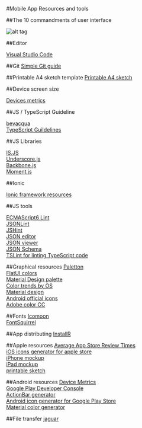 #Mobile App Resources and tools

##The 10 commandments of user interface

![alt tag](https://www.designmantic.com/blog/wp-content/uploads/2015/04/ten-Commandments-UI-Design.png)

##Editor

[Visual Studio Code](http://code.visualstudio.com/Docs/?dv=osx)    

##Git
[Simple Git guide](http://rogerdudler.github.io/git-guide/index.fr.html)  

##Printable A4 sketch template
[Printable A4 sketch](https://androiduiux.com/2013/01/06/printable-a4-screen-flow-sketch-template-free-download/)    

##Device screen size

[Devices metrics](http://www.materialup.com/posts/device-metrics-google-design/responsive)

##JS / TypeScript Guideline

[bevacqua](https://github.com/bevacqua/js/blob/master/README.md)    
[TypeScript Guildelines](https://github.com/Microsoft/TypeScript/wiki/Coding-guidelines)    

##JS Libraries

[IS.JS](http://arasatasaygin.github.io/is.js/)    
[Underscore.js](http://underscorejs.org/)    
[Backbone.js](http://backbonejs.org/)    
[Moment.js](http://momentjs.com/)    

##Ionic

[Ionic framework resources](http://mcgivery.com/100-ionic-framework-resources/)

##JS tools

[ECMAScript6 Lint](http://www.es6fiddle.net/imqlo1x9/)    
[JSONLint](http://jsonlint.com/)    
[JSHint](http://jshint.com/)    
[JSON editor](http://www.jsoneditoronline.org/)    
[JSON viewer](http://jsonviewer.stack.hu/)     
[JSON Schema](http://jsonschema.net/#/)    
[TSLint for linting TypeScript code](http://palantir.github.io/tslint/)    

##Graphical resources
[Paletton](http://paletton.com/#uid=23q0u0k++VBrKZTEz+V+VxYZ+pL)    
[FlatUI colors](http://flatuicolors.com/)     
[Material Design palette](http://www.materialpalette.com/)         
[Color trends by OS](http://tintui.com/index.html)     
[Material design](http://www.google.com/design/spec/style/color.html#color-color-palette)    
[Android official icons](https://developer.android.com/design/downloads/index.html)   
[Adobe color CC](https://color.adobe.com/fr/explore/newest/)    

##Fonts
[Icomoon](https://icomoon.io/)     
[FontSquirrel](http://www.fontsquirrel.com/)     

##App distributing
[InstallR](https://www.installrapp.com/)     

##Apple resources
[Average App Store Review Times](http://appreviewtimes.com/)     
[iOS icons generator for apple store](http://appicontemplate.com/ios8)     
[iPhone mockup](http://appicontemplate.com/iphonescreenshot)      
[iPad mockup](http://appicontemplate.com/ipadscreenshot)     
[printable sketch](http://sketchsheets.com/)     

##Android resources
[Device Metrics](https://material.io/devices/)    
[Google Play Developer Console](https://play.google.com/apps/publish)    
[ActionBar generator](http://jgilfelt.github.io/android-actionbarstylegenerator/)     
[Android icon generator for Google Play Store](http://appicontemplate.com/android)     
[Material color generator](http://paletton.com)     

##File transfer
[jaguar](http://share.jaguar-network.com/)      
